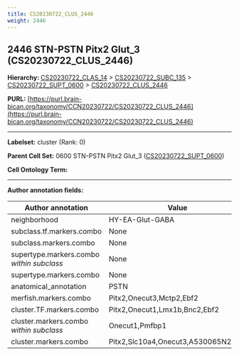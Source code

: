 ```yaml
---
title: CS20230722_CLUS_2446
weight: 2446
---
```

## 2446 STN-PSTN Pitx2 Glut_3 (CS20230722_CLUS_2446)
<b>Hierarchy: </b>
[CS20230722_CLAS_14](../CS20230722_CLAS_14) >
[CS20230722_SUBC_135](../CS20230722_SUBC_135) >
[CS20230722_SUPT_0600](../CS20230722_SUPT_0600) >
[CS20230722_CLUS_2446](../CS20230722_CLUS_2446)

**PURL:** [https://purl.brain-bican.org/taxonomy/CCN20230722/CS20230722_CLUS_2446](https://purl.brain-bican.org/taxonomy/CCN20230722/CS20230722_CLUS_2446)

---


**Labelset:** cluster (Rank: 0)

**Parent Cell Set:** 0600 STN-PSTN Pitx2 Glut_3 ([CS20230722_SUPT_0600](../CS20230722_SUPT_0600))



**Cell Ontology Term:** 

[MARKER GENES.]: #


---

[TRANSFERRED ANNOTATIONS.]: #


[AUTHOR ANNOTATION FIELDS.]: #


**Author annotation fields:**

| Author annotation | Value |
|-------------------|-------|
|neighborhood|HY-EA-Glut-GABA|
|subclass.tf.markers.combo|None|
|subclass.markers.combo|None|
|supertype.markers.combo _within subclass_|None|
|supertype.markers.combo|None|
|anatomical_annotation|PSTN|
|merfish.markers.combo|Pitx2,Onecut3,Mctp2,Ebf2|
|cluster.TF.markers.combo|Pitx2,Onecut1,Lmx1b,Bnc2,Ebf2|
|cluster.markers.combo _within subclass_|Onecut1,Pmfbp1|
|cluster.markers.combo|Pitx2,Slc10a4,Onecut3,A530065N20Rik|
